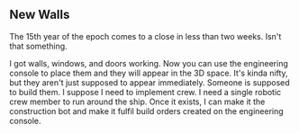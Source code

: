 ## New Walls

The 15th year of the epoch comes to a close in less than two weeks.  Isn't that something.

I got walls, windows, and doors working.  Now you can use the engineering console to place them and they will appear in the 3D space.  It's kinda nifty, but they aren't just supposed to appear immediately.  Someone is supposed to build them.  I suppose I need to implement crew.  I need a single robotic crew member to run around the ship.  Once it exists, I can make it the construction bot and make it fulfil build orders created on the engineering console.